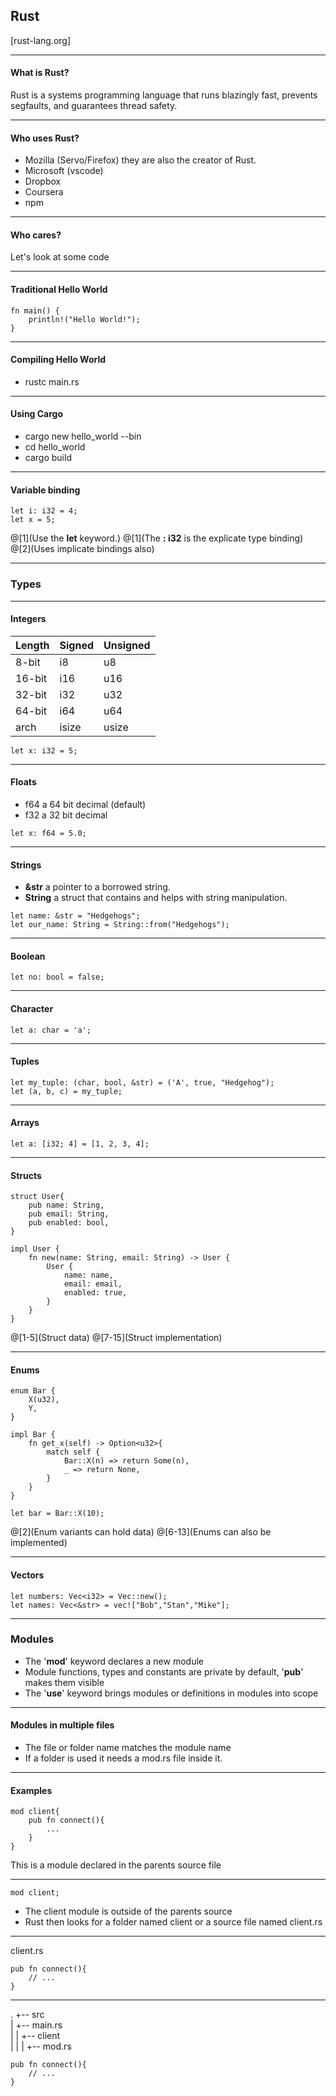 ## Rust
[rust-lang.org]

---

#### What is Rust?

Rust is a systems programming language that runs blazingly fast, prevents segfaults, and guarantees thread safety.

---

#### Who uses Rust?
* Mozilla (Servo/Firefox) they are also the creator of Rust.
* Microsoft (vscode)
* Dropbox
* Coursera
* npm

---

#### Who cares?
Let's look at some code

---

#### Traditional Hello World

```
fn main() {
	println!("Hello World!");
}
```

---

#### Compiling Hello World

* rustc main.rs

---

#### Using Cargo 

* cargo new hello_world --bin
* cd hello_world
* cargo build

---
#### Variable binding

```
let i: i32 = 4;
let x = 5;
```

@[1](Use the **let** keyword.)
@[1](The **: i32** is the explicate type binding)
@[2](Uses implicate bindings also)

---

### Types

---

#### Integers

| Length | Signed | Unsigned |
|--------|--------|----------|
| 8-bit  | i8     | u8       |
| 16-bit | i16    | u16      |
| 32-bit | i32    | u32      |
| 64-bit | i64    | u64      |
| arch   | isize  | usize    |

```
let x: i32 = 5;
```

---

#### Floats

* f64 a 64 bit decimal (default)
* f32 a 32 bit decimal

```
let x: f64 = 5.0;
```

---

#### Strings

* **&str** a pointer to a borrowed string. 
* **String** a struct that contains and helps with string manipulation.

```
let name: &str = "Hedgehogs";
let our_name: String = String::from("Hedgehogs");
```

---

#### Boolean

```
let no: bool = false;
```

---

#### Character

```
let a: char = 'a';
```

---

#### Tuples

```
let my_tuple: (char, bool, &str) = ('A', true, "Hedgehog");
let (a, b, c) = my_tuple;
```

---

#### Arrays

```
let a: [i32; 4] = [1, 2, 3, 4];
```

---

#### Structs

```
struct User{
	pub name: String,
	pub email: String,
	pub enabled: bool,
}

impl User {
	fn new(name: String, email: String) -> User {
		User {
			name: name,
			email: email,
			enabled: true,
		}
	}
}
```
@[1-5](Struct data)
@[7-15](Struct implementation)

---

#### Enums

```
enum Bar {
	X(u32),
	Y,
}

impl Bar {
    fn get_x(self) -> Option<u32>{
        match self {
            Bar::X(n) => return Some(n),
            _ => return None,
        }
    }
}

let bar = Bar::X(10);
```
@[2](Enum variants can hold data)
@[6-13](Enums can also be implemented)

---

#### Vectors

```
let numbers: Vec<i32> = Vec::new();
let names: Vec<&str> = vec!["Bob","Stan","Mike"];
```

---

### Modules

* The '**mod**' keyword declares a new module
* Module functions, types and constants are private by default, '**pub**' makes them visible
* The '**use**' keyword brings modules or definitions in modules into scope

---

#### Modules in multiple files

* The file or folder name matches the module name
* If a folder is used it needs a mod.rs file inside it.

---

#### Examples

```
mod client{
    pub fn connect(){
        ...
    }
}
```
This is a module declared in the parents source file

---

```
mod client;
```
* The client module is outside of the parents source
* Rust then looks for a folder named client or a source file named client.rs

---

client.rs

```
pub fn connect(){
    // ...
}
```

---

.
+-- src  
|  +-- main.rs  
|  |  +-- client  
|  |  |  +-- mod.rs  

```
pub fn connect(){
    // ...
}
```




